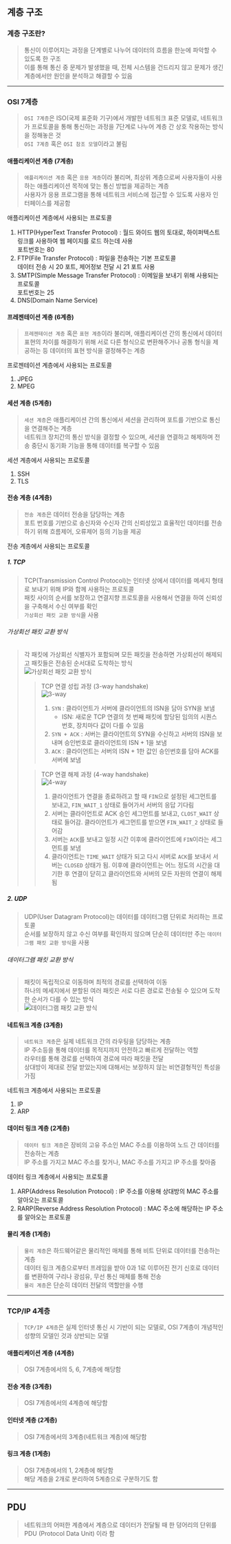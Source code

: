 ## 계층 구조

### 계층 구조란?

> 통신이 이루어지는 과정을 단계별로 나누어 데이터의 흐름을 한눈에 파악할 수 있도록 한 구조 <br>
> 이를 통해 통신 중 문제가 발생했을 때, 전체 시스템을 건드리지 않고 문제가 생긴 계층에서만 원인을 분석하고 해결할 수 있음

---

### OSI 7계층

> `OSI 7계층`은 ISO(국제 표준화 기구)에서 개발한 네트워크 표준 모델로, 네트워크가 프로토콜을 통해 통신하는 과정을 7단계로 나누어 계층 간 상호 작용하는 방식을 정해놓은 것 <br> `OSI 7계층` 혹은 `OSI 참조 모델`이라고 불림

#### 애플리케이션 계층 (7계층)

> `애플리케이션 계층` 혹은 `응용 계층`이라 불리며, 최상위 계층으로써 사용자들이 사용하는 애플리케이션 목적에 맞는 통신 방법을 제공하는 계층 <br> 사용자가 응용 프로그램을 통해 네트워크 서비스에 접근할 수 있도록 사용자 인터페이스를 제공함

애플리케이션 계층에서 사용되는 프로토콜

1. HTTP(HyperText Transfer Protocol) : 월드 와이드 웹의 토대로, 하이퍼텍스트 링크를 사용하여 웹 페이지를 로드 하는데 사용 <br> 포트번호는 80
2. FTP(File Transfer Protocol) : 파일을 전송하는 기본 프로토콜 <br> 데이터 전송 시 20 포트, 제어정보 전달 시 21 포트 사용
3. SMTP(Simple Message Transfer Protocol) : 이메일을 보내기 위해 사용되는 프로토콜 <br> 포트번호는 25
4. DNS(Domain Name Service)

#### 프레젠테이션 계층 (6계층)

> `프레젠테이션 계층` 혹은 `표현 계층`이라 불리며, 애플리케이션 간의 통신에서 데이터 표현의 차이를 해결하기 위해 서로 다른 형식으로 변환해주거나 공통 형식을 제공하는 등 데이터의 표현 방식을 결정해주는 계층

프로젠테이션 계층에서 사용되는 프로토콜

1. JPEG
2. MPEG

#### 세션 계층 (5계층)

> `세션 계층`은 애플리케이션 간의 통신에서 세션을 관리하며 포트를 기반으로 통신을 연결해주는 계층 <br> 네트워크 장치간의 통신 방식을 결정할 수 있으며, 세션을 연결하고 해제하며 전송 중단시 동기화 기능을 통해 데이터를 복구할 수 있음

세션 계층에서 사용되는 프로토콜

1. SSH
2. TLS

#### 전송 계층 (4계층)

> `전송 계층`은 데이터 전송을 담당하는 계층 <br> 포트 번호를 기반으로 송신자와 수신자 간의 신뢰성있고 효율적인 데이터를 전송하기 위해 흐름제어, 오류제어 등의 기능을 제공

전송 계층에서 사용되는 프로토콜

##### 1. TCP

> TCP(Transmission Control Protocol)는 인터넷 상에서 데이터를 메세지 형태로 보내기 위해 IP와 함께 사용하는 프로토콜 <br> 패킷 사이의 순서를 보장하고 연결지향 프로토콜을 사용해서 연결을 하여 신뢰성을 구축해서 수신 여부를 확인 <br> `가상회선 패킷 교환 방식`을 사용

###### 가상회선 패킷 교환 방식

> 각 패킷에 가상회선 식별자가 포함되며 모든 패킷을 전송하면 가상회선이 해제되고 패킷들은 전송된 순서대로 도착하는 방식 <br> ![가상회선 패킷 교환 방식](/정리노트/image/네트워크%20계층/가상회선%20패킷%20교환%20방식.jpg)
>
> > TCP 연결 성립 과정 (3-way handshake) <br> ![3-way](/정리노트/image/네트워크%20계층/3-way%20핸드셰이크.jpg) <br>
> >
> > 1.  `SYN` : 클라이언트가 서버에 클라이언트의 ISN을 담아 SYN을 보냄
> >     - ISN: 새로운 TCP 연결의 첫 번째 패킷에 할당된 임의의 시퀀스 번호, 장치마다 값이 다를 수 있음
> > 2.  `SYN + ACK` : 서버는 클라이언트의 SYN을 수신하고 서버의 ISN을 보내며 승인번호로 클라이언트의 ISN + 1을 보냄
> > 3.  `ACK` : 클라이언트는 서버의 ISN + 1한 값인 승인번호를 담아 ACK를 서버에 보냄
>
> > TCP 연결 해제 과정 (4-way handshake) <br> ![4-way](/정리노트/image/네트워크%20계층/tcp%20연결%20해제%20과정.jpg) <br>
> >
> > 1. 클라이언트가 연결을 종료하려고 할 때 `FIN`으로 설정된 세그먼트를 보내고, `FIN_WAIT_1` 상태로 들어가서 서버의 응답 기다림
> > 2. 서버는 클라이언트로 ACK 승인 세그먼트를 보내고, `CLOST_WAIT` 상태로 들어감. 클라이언트가 세그먼트를 받으면 `FIN_WAIT_2` 상태로 들어감
> > 3. 서버는 `ACK`를 보내고 일정 시간 이후에 클라이언트에 `FIN`이라는 세그먼트를 보냄
> > 4. 클라이언트는 `TIME_WAIT` 상태가 되고 다시 서버로 `ACK`를 보내서 서버는 `CLOSED` 상태가 됨. 이후에 클라이언트는 어느 정도의 시간을 대기한 후 연결이 닫히고 클라이언트와 서버의 모든 자원의 연결이 해제됨

##### 2. UDP

> UDP(User Datagram Protocol)는 데이터를 데이터그램 단위로 처리하는 프로토콜 <br> 순서를 보장하지 않고 수신 여부를 확인하지 않으며 단순히 데이터만 주는 `데이터그램 패킷 교환 방식`을 사용

###### 데이터그램 패킷 교환 방식

> 패킷이 독립적으로 이동하며 최적의 경로를 선택하여 이동 <br> 하나의 메세지에서 분할된 여러 패킷은 서로 다른 경로로 전송될 수 있으며 도착한 순서가 다를 수 있는 방식 <br> ![데이터그램 패킷 교환 방식](/정리노트/image/네트워크%20계층/데이터그램%20패킷%20교환%20방식.jpg)

#### 네트워크 계층 (3계층)

> `네트워크 계층`은 실제 네트워크 간의 라우팅을 담당하는 계층 <br> IP 주소등을 통해 데이터를 목적지까지 안전하고 빠르게 전달하는 역할 <br> 라우터를 통해 경로를 선택하여 경로에 따라 패킷을 전달 <br> 상대방이 제대로 전달 받았는지에 대해서는 보장하지 않는 비연결형적인 특성을 가짐

네트워크 계층에서 사용되는 프로토콜

1. IP
2. ARP

#### 데이터 링크 계층 (2계층)

> `데이터 링크 계층`은 장비의 고유 주소인 MAC 주소를 이용하여 노드 간 데이터를 전송하는 계층 <br> IP 주소를 가지고 MAC 주소를 찾거나, MAC 주소를 가지고 IP 주소를 찾아줌

데이터 링크 계층에서 사용되는 프로토콜

1. ARP(Address Resolution Protocol) : IP 주소를 이용해 상대방의 MAC 주소를 알아오는 프로토콜
2. RARP(Reverse Address Resolution Protocol) : MAC 주소에 해당하는 IP 주소를 알아오는 프로토콜

#### 물리 계층 (1계층)

> `물리 계층`은 하드웨어같은 물리적인 매체를 통해 비트 단위로 데이터를 전송하는 계층 <br> 데이터 링크 계층으로부터 프레임을 받아 0과 1로 이루어진 전기 신호로 데이터를 변환하여 구리나 광섬유, 무선 통신 매체를 통해 전송 <br> `물리 계층`은 단순히 데이터 전달의 역할만을 수행

---

### TCP/IP 4계층

> `TCP/IP 4계층`은 실제 인터넷 통신 시 기반이 되는 모델로, OSI 7계층이 개념적인 성향의 모델인 것과 상반되는 모델

#### 애플리케이션 계층 (4계층)

> OSI 7계층에서의 5, 6, 7계층에 해당함

#### 전송 계층 (3계층)

> OSI 7계층에서의 4계층에 해당함

#### 인터넷 계층 (2계층)

> OSI 7계층에서의 3계층(네트워크 계층)에 해당함

#### 링크 계층 (1계층)

> OSI 7계층에서의 1, 2계층에 해당함 <br> 해당 계층을 2개로 분리하여 5계층으로 구분하기도 함

---

## PDU

> 네트워크의 어떠한 계층에서 계층으로 데이터가 전달될 때 한 덩어리의 단위를 PDU (Protocol Data Unit) 이라 함
